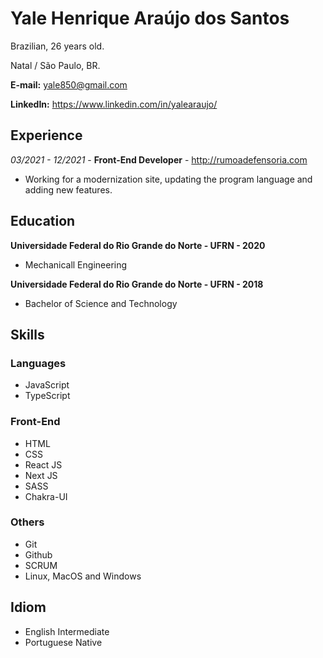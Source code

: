 # Yale Henrique Araújo dos Santos
Brazilian, 26 years old.

Natal / São Paulo, BR.

**E-mail:** [yale850@gmail.com](mailto:yale850@gmail.com)

**LinkedIn:** https://www.linkedin.com/in/yalearaujo/

## Experience

*03/2021 - 12/2021* - **Front-End Developer** - http://rumoadefensoria.com
* Working for a modernization site, updating the program language and adding new features.

## Education

**Universidade Federal do Rio Grande do Norte - UFRN - 2020** 

* Mechanicall Engineering

**Universidade Federal do Rio Grande do Norte - UFRN - 2018** 

* Bachelor of Science and Technology

## Skills

### Languages

* JavaScript
* TypeScript

### Front-End
* HTML
* CSS
* React JS
* Next JS
* SASS
* Chakra-UI

### Others
* Git
* Github
* SCRUM
* Linux, MacOS and Windows

## Idiom
* English Intermediate
* Portuguese Native
